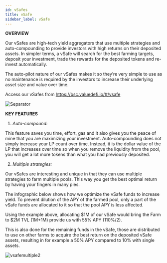 ```yaml
---
id: vSafes
title: vSafe
sidebar_label: vSafe
---
```


**OVERVIEW**  

Our vSafes are high-tech yield aggregators that use multiple strategies and auto-compounding to provide investors with high returns on their deposited assets. In simpler terms, a vSafe will search for the best farming targets, deposit your investment, trade the rewards for the deposited tokens and re-invest automatically. 

The auto-pilot nature of our vSafes makes it so they’re very simple to use as no maintenance is required by the investors to increase their underlying asset size and value over time.  

Access our vSafes from https://bsc.valuedefi.io/#/vsafe  

![Separator](../img/seperator.png)

**KEY FEATURES**  
   1. _Auto-compound:_  

This feature saves you time, effort, gas and it also gives you the peace of mine that you are maximizing your investment. Auto-compounding does not simply increase your LP count over time.  Instead, it is the dollar value of the LP that increases over time so when you remove the liquidity from the pool, you will get a lot more tokens than what you had previously deposited.

   2. _Multiple strategies:_  

Our vSafes are interesting and unique in that they can use multiple strategies to farm multiple pools. This way you get the best optimal return by having your fingers in many pies.
  
The infographic below shows how we optimize the vSafe funds to increase yield. To prevent dilution of the APY of the farmed pool, only a part of the vSafe funds are allocated to it so that the pool APY is less affected. 

Using the example above, allocating $1M of our vSafe would bring the Farm to $2M TVL \(1M+1M\) provide us with 55% APY \(110%/2\).

This is also done for the remaining funds in the vSafe, those are distributed to use on other farms to acquire the best return on the deposited vSafe assets, resulting in for example a 50% APY compared to 10% with single assets.

![vsafemultiple2](https://user-images.githubusercontent.com/78454114/109431305-7ac53a80-79cb-11eb-884a-e5432e405d89.png)  

